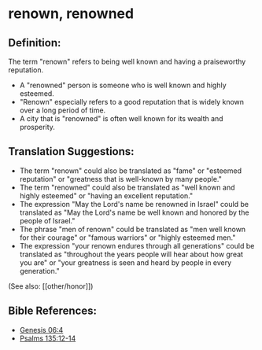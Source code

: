 # renown, renowned #

## Definition: ##

The term "renown" refers to being well known and having a praiseworthy reputation.

* A "renowned" person is someone who is well known and highly esteemed.
* "Renown" especially refers to a good reputation that is widely known over a long period of time.
* A city that is "renowned" is often well known for its wealth and prosperity.

## Translation Suggestions: ##

   * The term "renown" could also be translated as "fame" or "esteemed reputation" or "greatness that is well-known by many people."
   * The term "renowned" could also be translated as "well known and highly esteemed" or "having an excellent reputation."
   * The expression "May the Lord's name be renowned in Israel" could be translated as "May the Lord's name be well known and honored by the people of Israel."
   * The phrase "men of renown" could be translated as "men well known for their courage" or "famous warriors" or "highly esteemed men."
   * The expression "your renown endures through all generations" could be translated as "throughout the years people will hear about how great you are" or "your greatness is seen and heard by people in every generation."

(See also: [[other/honor]])

## Bible References: ##

* [Genesis 06:4](en/tn/gen/help/06/04)
* [Psalms 135:12-14](en/tn/psa/help/135/12)